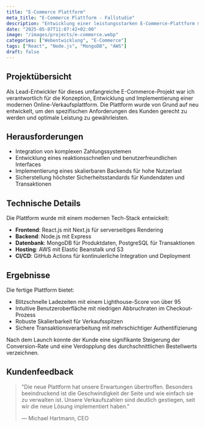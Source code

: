 ```yaml
---
title: "E-Commerce Plattform"
meta_title: "E-Commerce Plattform - Fallstudie"
description: "Entwicklung einer leistungsstarken E-Commerce-Plattform mit modernen Web-Technologien"
date: "2025-05-07T11:07:42+02:00"
image: "/images/projects/e-commerce.webp"
categories: ["Webentwicklung", "E-Commerce"]
tags: ["React", "Node.js", "MongoDB", "AWS"]
draft: false
---
```


## Projektübersicht

Als Lead-Entwickler für dieses umfangreiche E-Commerce-Projekt war ich verantwortlich für die Konzeption, Entwicklung und Implementierung einer modernen Online-Verkaufsplattform. Die Plattform wurde von Grund auf neu entwickelt, um den spezifischen Anforderungen des Kunden gerecht zu werden und optimale Leistung zu gewährleisten.

## Herausforderungen

- Integration von komplexen Zahlungssystemen
- Entwicklung eines reaktionsschnellen und benutzerfreundlichen Interfaces
- Implementierung eines skalierbaren Backends für hohe Nutzerlast
- Sicherstellung höchster Sicherheitsstandards für Kundendaten und Transaktionen

## Technische Details

Die Plattform wurde mit einem modernen Tech-Stack entwickelt:

- **Frontend**: React.js mit Next.js für serverseitiges Rendering
- **Backend**: Node.js mit Express
- **Datenbank**: MongoDB für Produktdaten, PostgreSQL für Transaktionen
- **Hosting**: AWS mit Elastic Beanstalk und S3
- **CI/CD**: GitHub Actions für kontinuierliche Integration und Deployment

## Ergebnisse

Die fertige Plattform bietet:

- Blitzschnelle Ladezeiten mit einem Lighthouse-Score von über 95
- Intuitive Benutzeroberfläche mit niedrigen Abbruchraten im Checkout-Prozess
- Robuste Skalierbarkeit für Verkaufsspitzen
- Sichere Transaktionsverarbeitung mit mehrschichtiger Authentifizierung

Nach dem Launch konnte der Kunde eine signifikante Steigerung der Conversion-Rate und eine Verdopplung des durchschnittlichen Bestellwerts verzeichnen.

## Kundenfeedback

> "Die neue Plattform hat unsere Erwartungen übertroffen. Besonders beeindruckend ist die Geschwindigkeit der Seite und wie einfach sie zu verwalten ist. Unsere Verkaufszahlen sind deutlich gestiegen, seit wir die neue Lösung implementiert haben."
>
> — Michael Hartmann, CEO
